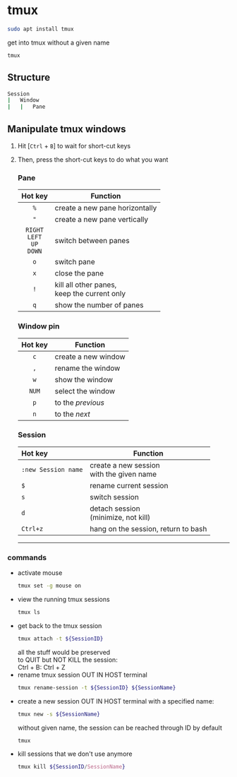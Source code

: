 # tmux
```bash
sudo apt install tmux
```
get into tmux without a given name
```bash
tmux
```
## Structure
```bash
Session
|   Window
|   |   Pane
```
## Manipulate tmux windows
1. Hit [`Ctrl` + `B`] to wait for short-cut keys
2. Then, press the short-cut keys to do what you want

    ### Pane
    |               Hot key               | Function                                       |
    | :---------------------------------: | ---------------------------------------------- |
    |                 `%`                 | create a new pane horizontally                 |
    |                 `"`                 | create a new pane vertically                   |
    | `RIGHT`<br>`LEFT`<br>`UP`<br>`DOWN` | switch between panes                           |
    |                 `o`                 | switch pane                                    |
    |                 `x`                 | close the pane                                 |
    |                 `!`                 | kill all other panes,<br>keep the current only |
    |                 `q`                 | show the number of panes                       |
    ### Window pin
    | Hot key | Function            |
    | :-----: | ------------------- |
    |   `c`   | create a new window |
    |   `,`   | rename the window   |
    |   `w`   | show the window     |
    |  `NUM`  | select the window   |
    |   `p`   | to the *previous*   |
    |   `n`   | to the *next*       |
    ### Session
    | Hot key             | Function                                    |
    | :------------------ | ------------------------------------------- |
    | `:new Session name` | create a new session<br>with the given name |
    | `$`                 | rename current session                      |
    | `s`                 | switch session                              |
    | `d`                 | detach session<br>(minimize, not kill)      |
    | `Ctrl+z`            | hang on the session, return to bash         |

    ***
### commands
- activate mouse 
  ```bash
  tmux set -g mouse on
  ```
- view the running tmux sessions
    ```bash
    tmux ls
    ```
- get back to the tmux session
    ```bash
    tmux attach -t ${SessionID}
    ```
    all the stuff would be preserved  
    to QUIT but NOT KILL the session:  
    Ctrl + B: Ctrl + Z
- rename tmux session OUT IN HOST terminal
    ```bash
    tmux rename-session -t ${SessionID} ${SessionName}
    ```
- create a new session OUT IN HOST terminal
    with a specified name:
    ```bash
    tmux new -s ${SessionName}
    ```
    without given name, the session can be reached through ID by default
    ```bash
    tmux
    ```
- kill sessions that we don't use anymore
    ```bash
    tmux kill ${SessionID/SessionName}
    ```
